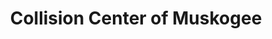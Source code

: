---
title: "Collision Center of Muskogee"
url: /muskogee/collision-center-of-muskogee/
shop: Autowerkstatt
---